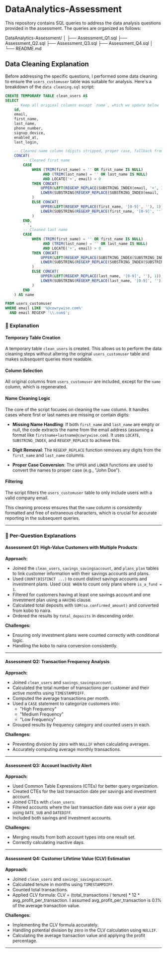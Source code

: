 # DataAnalytics-Assessment 

This repository contains SQL queries to address the data analysis questions provided in the assessment. The queries are organized as follows:

DataAnalytics-Assessment/
│
├── Assessment_Q1.sql
├── Assessment_Q2.sql
├── Assessment_Q3.sql
├── Assessment_Q4.sql
│
└── README.md

## Data Cleaning Explanation

Before addressing the specific questions, I performed some data cleaning to ensure the `users_customuser` table was suitable for analysis.  Here's a breakdown of the `data cleaning.sql` script:

```sql
CREATE TEMPORARY TABLE clean_users AS
SELECT 
    -- Keep all original columns except `name`, which we update below
    id,
    email,
    first_name,
    last_name,
    phone_number,
    signup_device,
    enabled_at,
    last_login,

    -- Cleaned name column (digits stripped, proper case, fallback from email if needed)
    CONCAT(
        -- Cleaned first name
        CASE
            WHEN (TRIM(first_name) = '' OR first_name IS NULL)
                 AND (TRIM(last_name) = '' OR last_name IS NULL)
                 AND LOCATE('+', email) > 0
            THEN CONCAT(
                UPPER(LEFT(REGEXP_REPLACE(SUBSTRING_INDEX(email, '+', 1), '[0-9]', ''), 1)),
                LOWER(SUBSTRING(REGEXP_REPLACE(SUBSTRING_INDEX(email, '+', 1), '[0-9]', ''), 2))
            )
            ELSE CONCAT(
                UPPER(LEFT(REGEXP_REPLACE(first_name, '[0-9]', ''), 1)),
                LOWER(SUBSTRING(REGEXP_REPLACE(first_name, '[0-9]', ''), 2))
            )
        END,
        ' ',
        -- Cleaned last name
        CASE
            WHEN (TRIM(first_name) = '' OR first_name IS NULL)
                 AND (TRIM(last_name) = '' OR last_name IS NULL)
                 AND LOCATE('+', email) > 0
            THEN CONCAT(
                UPPER(LEFT(REGEXP_REPLACE(SUBSTRING_INDEX(SUBSTRING_INDEX(email, '@', 1), '+', -1), '[0-9]', ''), 1)),
                LOWER(SUBSTRING(REGEXP_REPLACE(SUBSTRING_INDEX(SUBSTRING_INDEX(email, '@', 1), '+', -1), '[0-9]', ''), 2))
            )
            ELSE CONCAT(
                UPPER(LEFT(REGEXP_REPLACE(last_name, '[0-9]', ''), 1)),
                LOWER(SUBSTRING(REGEXP_REPLACE(last_name, '[0-9]', ''), 2))
            )
        END
    ) AS name

FROM users_customuser
WHERE email LIKE '%@cowrywise.com%'
  AND email REGEXP '\\.com$';
````
### 🧹 Explanation

#### **Temporary Table Creation**

A temporary table `clean_users` is created. This allows us to perform the data cleaning steps without altering the original `users_customuser` table and makes subsequent queries more readable.

#### **Column Selection**

All original columns from `users_customuser` are included, except for the `name` column, which is regenerated.

#### **Name Cleaning Logic**

The core of the script focuses on cleaning the `name` column. It handles cases where first or last names are missing or contain digits:

- **Missing Name Handling**: If both `first_name` and `last_name` are empty or null, the code extracts the name from the email address (assuming a format like `firstname+lastname@cowrywise.com`). It uses `LOCATE`, `SUBSTRING_INDEX`, and `REGEXP_REPLACE` to achieve this.

- **Digit Removal**: The `REGEXP_REPLACE` function removes any digits from the `first_name` and `last_name` columns.

- **Proper Case Conversion**: The `UPPER` and `LOWER` functions are used to convert the names to proper case (e.g., "John Doe").

#### **Filtering**

The script filters the `users_customuser` table to only include users with a valid company email.

This cleaning process ensures that the `name` column is consistently formatted and free of extraneous characters, which is crucial for accurate reporting in the subsequent queries.

---

### 📌 Per-Question Explanations

#### **Assessment Q1: High-Value Customers with Multiple Products**

**Approach:**

- Joined the `clean_users`, `savings_savingsaccount`, and `plans_plan` tables to link customer information with their savings accounts and plans.
- Used `COUNT(DISTINCT ...)` to count distinct savings accounts and investment plans. Used `CASE WHEN` to count only plans where `is_a_fund = 1`.
- Filtered for customers having at least one savings account and one investment plan using a `HAVING` clause.
- Calculated total deposits with `SUM(sa.confirmed_amount)` and converted from kobo to naira.
- Ordered the results by `total_deposits` in descending order.

**Challenges:**

- Ensuring only investment plans were counted correctly with conditional logic.
- Handling the kobo to naira conversion consistently.

---

#### **Assessment Q2: Transaction Frequency Analysis**

**Approach:**

- Joined `clean_users` and `savings_savingsaccount`.
- Calculated the total number of transactions per customer and their active months using `TIMESTAMPDIFF`.
- Computed the average transactions per month.
- Used a `CASE` statement to categorize customers into:
  - "High Frequency"
  - "Medium Frequency"
  - "Low Frequency"
- Grouped results by frequency category and counted users in each.

**Challenges:**

- Preventing division by zero with `NULLIF` when calculating averages.
- Accurately computing average monthly transactions.

---

#### **Assessment Q3: Account Inactivity Alert**

**Approach:**

- Used Common Table Expressions (CTEs) for better query organization.
- Created CTEs for the last transaction date per savings and investment account.
- Joined CTEs with `clean_users`.
- Filtered accounts where the last transaction date was over a year ago using `DATE_SUB` and `DATEDIFF`.
- Included both savings and investment accounts.

**Challenges:**

- Merging results from both account types into one result set.
- Correctly calculating inactive days.

---

#### **Assessment Q4: Customer Lifetime Value (CLV) Estimation**

**Approach:**

- Joined `clean_users` and `savings_savingsaccount`.
- Calculated tenure in months using `TIMESTAMPDIFF`.
- Counted total transactions.
- Applied CLV formula: CLV = (total_transactions / tenure) * 12 * avg_profit_per_transaction. I assumed avg_profit_per_transaction is 0.1% of the average transaction value.

**Challenges:**

- Implementing the CLV formula accurately.
- Handling potential division by zero in the CLV calculation using `NULLIF`.
- Calculating the average transaction value and applying the profit percentage.

---
